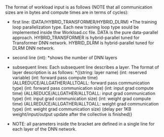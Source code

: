 The format of workload input is as follows (NOTE that all communication sizes are in bytes and compute times are in terms of cycles):

* first line: (DATA/HYBRID_TRANSFORMER/HYBRID_DLRM) 
	*The training loop parallelization type. Each new training loop type sould be implemented inside thw Workload.cc file.
	DATA is the pure data-parallel approach. HYBRID_TRANSFORMER is hybrid-parallel tuned for Transformer DNN network. 	  HYBRID_DLRM is hybrid-parallel tuned for DLRM DNN network.

* second line (int):
	*shows the number of DNN layers

* subsequent lines: Each subsequent line describes a layer. The format of layer description  is as follows:
	*{(string: layer name) (int: reserved variable)
	(int: forward pass compute time) (ALLREDUCE/ALLGATHER/ALLTOALL: forward pass communication type) (int: forward pass communication size)
	(int: input grad compute time) (ALLREDUCE/ALLGATHER/ALLTOALL: input grad communication type) (int: input grad communication size)
	(int: weight grad compute time) (ALLREDUCE/ALLGATHER/ALLTOALL: weight grad communication type) (int: weight grad communication size) 
	(delay per 1KB weight/input/output update after the collective is finished)} 

* NOTE: all parameters inside the bracket are defined in a single line for each layer of the DNN network. 
	 

